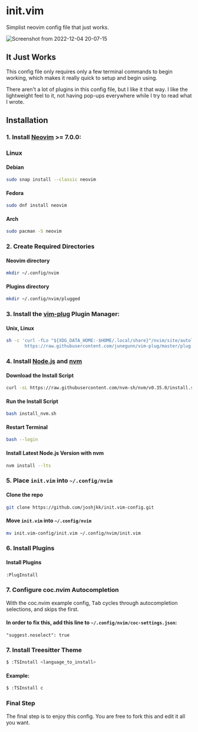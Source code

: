 # init.vim
Simplist neovim config file that just works.

![Screenshot from 2022-12-04 20-07-15](https://user-images.githubusercontent.com/97398293/205513136-5b8f8034-2054-4c7c-a43d-db9d0abe27c6.png)

## It Just Works
This config file only requires only a few terminal commands to begin working, which makes it really quick to setup and begin using.

There aren't a lot of plugins in this config file, but I like it that way. I like the lightweight feel to it, not having pop-ups everywhere while I try to read what I wrote.

## Installation

### 1. Install [Neovim](https://github.com/neovim/neovim) >= 7.0.0:

### Linux

#### Debian

``` bash
sudo snap install --classic neovim
```
#### Fedora 

``` bash
sudo dnf install neovim
```

#### Arch

``` bash
sudo pacman -S neovim
```

### 2. Create Required Directories

#### Neovim directory

``` bash
mkdir ~/.config/nvim
```

#### Plugins directory

``` bash
mkdir ~/.config/nvim/plugged
```

### 3. Install the [vim-plug](https://github.com/junegunn/vim-plug) Plugin Manager:

#### Unix, Linux

``` bash
sh -c 'curl -fLo "${XDG_DATA_HOME:-$HOME/.local/share}"/nvim/site/autoload/plug.vim --create-dirs \
       https://raw.githubusercontent.com/junegunn/vim-plug/master/plug.vim'
```

### 4. Install [Node.js](https://nodejs.org/en/) and [nvm](https://github.com/nvm-sh/nvm)

#### Download the Install Script

``` bash
curl -sL https://raw.githubusercontent.com/nvm-sh/nvm/v0.35.0/install.sh -o install_nvm.sh
```

#### Run the Install Script

``` bash
bash install_nvm.sh
```

#### Restart Terminal

``` bash
bash --login
```

#### Install Latest Node.js Version with nvm

``` bash
nvm install --lts
```

### 5. Place ```init.vim``` into ```~/.config/nvim```

#### Clone the repo

``` bash
git clone https://github.com/joshjkk/init.vim-config.git
```

#### Move ```init.vim``` into ```~/.config/nvim```

``` bash
mv init.vim-config/init.vim ~/.config/nvim/init.vim
```

### 6. Install Plugins

#### Install Plugins

``` bash
:PlugInstall
```

### 7. Configure coc.nvim Autocompletion

With the coc.nvim example config, <kbd>Tab</kbd> cycles through autocompletion selections, and skips the first.

#### In order to fix this, add this line to ```~/.config/nvim/coc-settings.json```:

```
"suggest.noselect": true
```

### 7. Install Treesitter Theme

``` bash
$ :TSInstall <language_to_install>
```

#### Example:

``` bash
$ :TSInstall c
```

### Final Step

The final step is to enjoy this config. You are free to fork this and edit it all you want.
